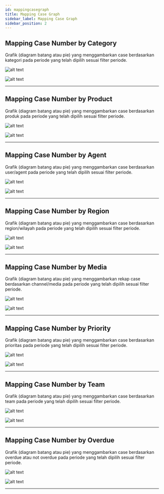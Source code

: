 ```yaml
---
id: mappingcasegraph
title: Mapping Case Graph
sidebar_label: Mapping Case Graph
sidebar_position: 2
---
```


## Mapping Case Number by Category

Grafik (diagram batang atau pie) yang menggambarkan case berdasarkan kategori pada periode yang telah dipilih sesuai filter periode.

![alt text](./img/Mapping1.1.png)

![alt text](./img/Mapping1.2.png)

---

## Mapping Case Number by Product

Grafik (diagram batang atau pie) yang menggambarkan case berdasarkan produk pada periode
yang telah dipilih sesuai filter periode.

![alt text](./img/Mapping2.1.png)

![alt text](./img/Mapping2.2.png)

---

## Mapping Case Number by Agent

Grafik (diagram batang atau pie) yang menggambarkan case berdasarkan user/agent pada
periode yang telah dipilih sesuai filter periode.

![alt text](./img/Mapping3.1.png)

![alt text](./img/Mapping3.2.png)

---

## Mapping Case Number by Region

Grafik (diagram batang atau pie) yang menggambarkan case berdasarkan region/wilayah pada
periode yang telah dipilih sesuai filter periode.

![alt text](./img/Mapping4.1.png)

![alt text](./img/Mapping4.2.png)

---

## Mapping Case Number by Media

Grafik (diagram batang atau pie) yang menggambarkan rekap case berdasarkan channel/media
pada periode yang telah dipilih sesuai filter periode.

![alt text](./img/Mapping5.1.png)

![alt text](./img/Mapping5.2.png)

---

## Mapping Case Number by Priority

Grafik (diagram batang atau pie) yang menggambarkan case berdasarkan prioritas pada periode yang telah dipilih sesuai filter periode.

![alt text](./img/Mapping6.1.png)

![alt text](./img/Mapping6.2.png)

---

## Mapping Case Number by Team

Grafik (diagram batang atau pie) yang menggambarkan case berdasarkan team pada periode yang telah dipilih sesuai filter periode.

![alt text](./img/Mapping7.1.png)

![alt text](./img/Mapping7.2.png)

---

## Mapping Case Number by Overdue

Grafik (diagram batang atau pie) yang menggambarkan case berdasarkan overdue atau not overdue pada periode yang telah dipilih sesuai filter periode.

![alt text](./img/Mapping8.1.png)

![alt text](./img/Mapping8.2.png)

---
